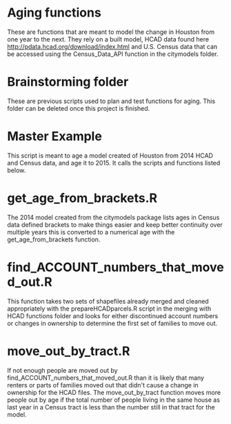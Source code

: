 # Aging functions

These are functions that are meant to model the change in Houston from one year to the next. They rely on a built model, HCAD data found here http://pdata.hcad.org/download/index.html and U.S. Census data that can be accessed using the Census_Data_API function in the citymodels folder.

# Brainstorming folder
These are previous scripts used to plan and test functions for aging. This folder can be deleted once this project is finished.

# Master Example
This script is meant to age a model created of Houston from 2014 HCAD and Census data, and age it to 2015. It calls the scripts and functions listed below.

# get_age_from_brackets.R
The 2014 model created from the citymodels package lists ages in Census data defined brackets to make things easier and keep better continuity over multiple years this is converted to a numerical age with the get_age_from_brackets function.

# find_ACCOUNT_numbers_that_moved_out.R
This function takes two sets of shapefiles already merged and cleaned appropriately with the prepareHCADparcels.R script in the merging with HCAD functions folder and looks for either discontinued account numbers or changes in ownership to determine the first set of families to move out.

# move_out_by_tract.R
If not enough people are moved out by find_ACCOUNT_numbers_that_moved_out.R than it is likely that many renters or parts of families moved out that didn't cause a change in ownership for the HCAD files. The move_out_by_tract function moves more people out by age if the total number of people living in the same house as last year in a Census tract is less than the number still in that tract for the model.


